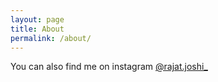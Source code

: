 ```yaml
---
layout: page
title: About
permalink: /about/
---
```


You can also find me on instagram [@rajat.joshi_](https://www.instagram.com/rajat.joshi_/)
